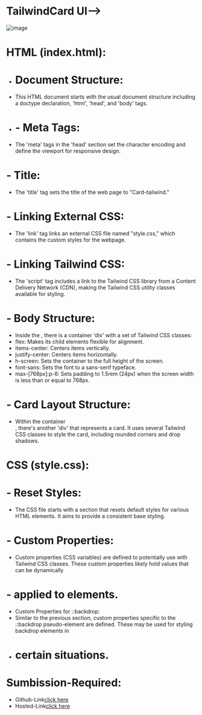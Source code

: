 # TailwindCard UI-->
![image](https://github.com/namishagurunani/TailwindCard/assets/126158413/be0a63bf-1a63-49cd-82a6-76a7fde460c6)

# HTML (index.html):
- # Document Structure:
- This HTML document starts with the usual document structure including a doctype declaration, 'html', 'head', and 'body' tags.
- # - Meta Tags:
- The 'meta' tags in the 'head' section set the character encoding and define the viewport for responsive design.
# - Title:
- The 'title' tag sets the title of the web page to "Card-tailwind."
# - Linking External CSS:
- The 'link' tag links an external CSS file named "style.css," which contains the custom styles for the webpage.
# - Linking Tailwind CSS:
- The 'script' tag includes a link to the Tailwind CSS library from a Content Delivery Network (CDN), making the Tailwind CSS utility classes available for styling.
# - Body Structure:
- Inside the <body>, there is a container 'div' with a set of Tailwind CSS classes:
- flex: Makes its child elements flexible for alignment.
- items-center: Centers items vertically.
- justify-center: Centers items horizontally.
- h-screen: Sets the container to the full height of the screen.
- font-sans: Sets the font to a sans-serif typeface.
- max-[768px]:p-6: Sets padding to 1.5rem (24px) when the screen width is less than or equal to 768px.
# - Card Layout Structure:
- Within the container <div>, there's another 'div' that represents a card. It uses several Tailwind CSS classes to style the card, including rounded corners and 
  drop shadows.
# CSS (style.css):
# - Reset Styles:
- The CSS file starts with a section that resets default styles for various HTML elements. It aims to provide a consistent base styling.
# - Custom Properties:
- Custom properties (CSS variables) are defined to potentially use with Tailwind CSS classes. These custom properties likely hold values that can be dynamically 
# - applied to elements.
- Custom Properties for ::backdrop:
- Similar to the previous section, custom properties specific to the ::backdrop pseudo-element are defined. These may be used for styling backdrop elements in 
- # certain situations.
# Sumbission-Required:
- Github-Link[click here](https://github.com/namishagurunani/TailwindCard)
- Hosted-Link[click here](https://namishagurunani.github.io/TailwindCard/dist/index.html)
